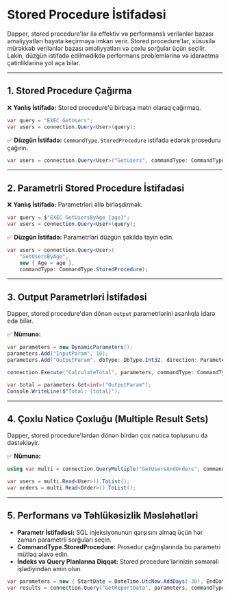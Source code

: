 # Stored Procedure İstifadəsi

Dapper, stored procedure'lər ilə effektiv və performanslı verilənlər bazası əməliyyatları həyata keçirməyə imkan verir. Stored procedure'lər, xüsusilə mürəkkəb verilənlər bazası əməliyyatları və çoxlu sorğular üçün seçilir. Lakin, düzgün istifadə edilmədikdə performans problemlərinə və idarəetmə çətinliklərinə yol aça bilər.

---

## 1. Stored Procedure Çağırma

❌ **Yanlış İstifadə:** Stored procedure'ü birbaşa mətn olaraq çağırmaq.

```csharp
var query = "EXEC GetUsers";
var users = connection.Query<User>(query);
```

✅ **Düzgün İstifadə:** `CommandType.StoredProcedure` istifadə edərək proseduru çağırın.

```csharp
var users = connection.Query<User>("GetUsers", commandType: CommandType.StoredProcedure);
```

---

## 2. Parametrli Stored Procedure İstifadəsi

❌ **Yanlış İstifadə:** Parametrləri əllə birləşdirmək.

```csharp
var query = $"EXEC GetUsersByAge {age}";
var users = connection.Query<User>(query);
```

✅ **Düzgün İstifadə:** Parametrləri düzgün şəkildə təyin edin.

```csharp
var users = connection.Query<User>(
    "GetUsersByAge",
    new { Age = age },
    commandType: CommandType.StoredProcedure);
```

---

## 3. Output Parametrləri İstifadəsi

Dapper, stored procedure'dən dönən `output` parametrlərini asanlıqla idarə edə bilər.

✅ **Nümunə:**

```csharp
var parameters = new DynamicParameters();
parameters.Add("InputParam", 10);
parameters.Add("OutputParam", dbType: DbType.Int32, direction: ParameterDirection.Output);

connection.Execute("CalculateTotal", parameters, commandType: CommandType.StoredProcedure);

var total = parameters.Get<int>("OutputParam");
Console.WriteLine($"Total: {total}");
```

---

## 4. Çoxlu Nəticə Çoxluğu (Multiple Result Sets)

Dapper, stored procedure'lərdən dönən birdən çox nəticə toplusunu da dəstəkləyir.

✅ **Nümunə:**

```csharp
using var multi = connection.QueryMultiple("GetUsersAndOrders", commandType: CommandType.StoredProcedure);

var users = multi.Read<User>().ToList();
var orders = multi.Read<Order>().ToList();
```

---

## 5. Performans və Təhlükəsizlik Məsləhətləri

- **Parametr İstifadəsi:** SQL injeksiyonunun qarşısını almaq üçün hər zaman parametrli sorğuları seçin.
- **CommandType.StoredProcedure:** Prosedur çağırışlarında bu parametri mütləq əlavə edin.
- **İndeks və Query Planlarına Diqqət:** Stored procedure'lərinizin səmərəli işlədiyindən əmin olun.

```csharp
var parameters = new { StartDate = DateTime.UtcNow.AddDays(-30), EndDate = DateTime.UtcNow };
var results = connection.Query("GetReportData", parameters, commandType: CommandType.StoredProcedure);
```
